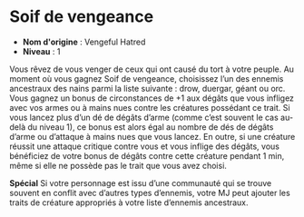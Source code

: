 # Soif de vengeance

 * **Nom d'origine** : Vengeful Hatred
 * **Niveau** : 1


<p>Vous rêvez de vous venger de ceux qui ont causé du tort à votre peuple. Au moment où vous gagnez Soif de vengeance, choisissez l’un des ennemis ancestraux des nains parmi la liste suivante : drow, duergar, géant ou orc. Vous gagnez un bonus de circonstances de +1 aux dégâts que vous infligez avec vos armes ou à mains nues contre les créatures possédant ce trait. Si vous lancez plus d’un dé de dégâts d’arme (comme c’est souvent le cas au-delà du niveau 1), ce bonus est alors égal au nombre de dés de dégâts d’arme ou d’attaque à mains nues que vous lancez. En outre, si une créature réussit une attaque critique contre vous et vous inflige des dégâts, vous bénéficiez de votre bonus de dégâts contre cette créature pendant 1 min, même si elle ne possède pas le trait que vous avez choisi.</p>
<p><strong>Spécial</strong> Si votre personnage est issu d’une communauté qui se trouve souvent en conflit avec d’autres types d’ennemis, votre MJ peut ajouter les traits de créature appropriés à votre liste d’ennemis ancestraux.</p>